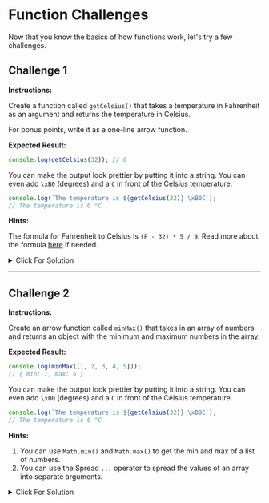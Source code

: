 # Function Challenges

Now that you know the basics of how functions work, let's try a few challenges.

## Challenge 1

**Instructions:**

Create a function called `getCelsius()` that takes a temperature in Fahrenheit as an argument and returns the temperature in Celsius.

For bonus points, write it as a one-line arrow function.

**Expected Result:**

```JavaScript
console.log(getCelsius(32)); // 0
```

You can make the output look prettier by putting it into a string. You can even add `\xB0` (degrees) and a `C` in front of the Celsius temperature.

```JavaScript
console.log(`The temperature is ${getCelsius(32)} \xB0C`);
// The temperature is 0 °C
```

**Hints:**

The formula for Fahrenheit to Celsius is `(F - 32) * 5 / 9`. Read more about the formula [here](https://www.cuemath.com/fahrenheit-to-celsius-formula/) if needed.

<details>
  <summary>Click For Solution</summary>

```JavaScript
// Solution Here
```

</details>

---

## Challenge 2

**Instructions:**

Create an arrow function called `minMax()` that takes in an array of numbers and returns an object with the minimum and maximum numbers in the array.

**Expected Result:**

```JavaScript
console.log(minMax([1, 2, 3, 4, 5]));
// { min: 1, max: 5 }
```

You can make the output look prettier by putting it into a string. You can even add `\xB0` (degrees) and a `C` in front of the Celsius temperature.

```JavaScript
console.log(`The temperature is ${getCelsius(32)} \xB0C`);
// The temperature is 0 °C
```

**Hints:**

1. You can use `Math.min()` and `Math.max()` to get the min and max of a list of numbers.
2. You can use the Spread `...` operator to spread the values of an array into separate arguments.

<details>
  <summary>Click For Solution</summary>

```JavaScript
// Solution Here
```

</details>
